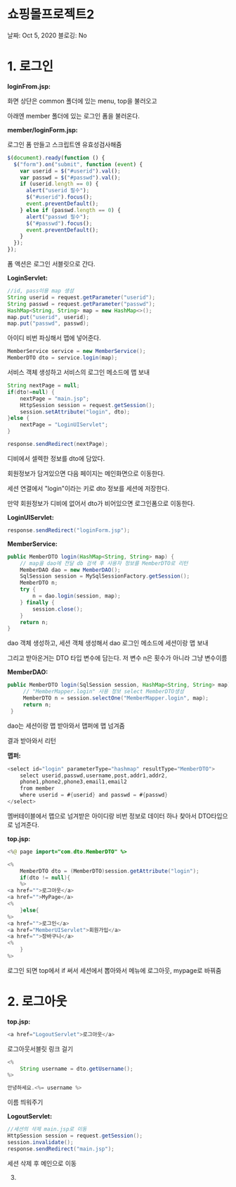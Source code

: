 # 쇼핑몰프로젝트2

날짜: Oct 5, 2020
블로깅: No

# 1. 로그인

**loginFrom.jsp:**

화면 상단은 common 폴더에 있는 menu, top을 불러오고

아래엔 member 폴더에 있는 로그인 폼을 불러온다.

**member/loginForm.jsp:**

로그인 폼 만들고 스크립트엔 유효성검사해줌

```jsx
$(document).ready(function () {
  $("form").on("submit", function (event) {
    var userid = $("#userid").val();
    var passwd = $("#passwd").val();
    if (userid.length == 0) {
      alert("userid 필수");
      $("#userid").focus();
      event.preventDefault();
    } else if (passwd.length == 0) {
      alert("passwd 필수");
      $("#passwd").focus();
      event.preventDefault();
    }
  });
});
```

폼 액션은 로그인 서블릿으로 간다.

**LoginServlet:**

```java
//id, pass이용 map 생성
String userid = request.getParameter("userid");
String passwd = request.getParameter("passwd");
HashMap<String, String> map = new HashMap<>();
map.put("userid", userid);
map.put("passwd", passwd);
```

아이디 비번 파싱해서 맵에 넣어준다.

```java
MemberService service = new MemberService();
MemberDTO dto = service.login(map);
```

서비스 객체 생성하고 서비스의 로그인 메소드에 맵 보내

```java
String nextPage = null;
if(dto!=null) {
	nextPage = "main.jsp";
	HttpSession session = request.getSession();
	session.setAttribute("login", dto);
}else {
	nextPage = "LoginUIServlet";
}

response.sendRedirect(nextPage);
```

디비에서 셀렉한 정보를 dto에 담았다.

회원정보가 담겨있으면 다음 페이지는 메인화면으로 이동한다.

세션 연결에서 "login"이라는 키로 dto 정보를 세션에 저장한다.

만약 회원정보가 디비에 없어서 dto가 비어있으면 로그인폼으로 이동한다.

**LoginUIServlet:**

```java
response.sendRedirect("loginForm.jsp");
```

**MemberService:**

```java
public MemberDTO login(HashMap<String, String> map) {
	// map을 dao에 전달 db 검색 후 사용자 정보를 MemberDTO로 리턴
	MemberDAO dao = new MemberDAO();
	SqlSession session = MySqlSessionFactory.getSession();
	MemberDTO n;
	try {
		n = dao.login(session, map);
	} finally {
		session.close();
	}
	return n;
}
```

dao 객체 생성하고, 세션 객체 생성해서 dao 로그인 메소드에 세션이랑 맵 보내

그리고 받아온거는 DTO 타입 변수에 담는다. 저 변수 n은 횟수가 아니라 그냥 변수이름

**MemberDAO:**

```java
public MemberDTO login(SqlSession session, HashMap<String, String> map) {
	 // "MemberMapper.login" 사용 정보 select MemberDTO생성
	 MemberDTO n = session.selectOne("MemberMapper.login", map);
	 return n;
 }
```

dao는 세션이랑 맵 받아와서 맵퍼에 맵 넘겨줌

결과 받아와서 리턴

**맵퍼:**

```java
<select id="login" parameterType="hashmap" resultType="MemberDTO">
	select userid,passwd,username,post,addr1,addr2,
	phone1,phone2,phone3,email1,email2
	from member
	where userid = #{userid} and passwd = #{passwd}
</select>
```

멤버테이블에서 맵으로 넘겨받은 아이디랑 비번 정보로 데이터 하나 찾아서 DTO타입으로 넘겨준다.

**top.jsp:**

```java
<%@ page import="com.dto.MemberDTO" %>
```

```java
<%
   	MemberDTO dto = (MemberDTO)session.getAttribute("login");
    if(dto != null){
    %>
<a href="">로그아웃</a>
<a href="">MyPage</a>
<%
    }else{
%>
<a href="">로그인</a>
<a href="MemberUIServlet">회원가입</a>
<a href="">장바구니</a>
<%
    }
%>
```

로그인 되면 top에서 if 써서 세션에서 뽑아와서 메뉴에 로그아웃, mypage로 바꿔줌

# 2. 로그아웃

**top.jsp:**

```java
<a href="LogoutServlet">로그아웃</a>
```

로그아웃서블릿 링크 걸기

```java
<%
	String username = dto.getUsername();
%>

안녕하세요.<%= username %>
```

이름 띄워주기

**LogoutServlet:**

```java
//세션의 삭제 main.jsp로 이동
HttpSession session = request.getSession();
session.invalidate();
response.sendRedirect("main.jsp");
```

세션 삭제 후 메인으로 이동

3.

```java

```

